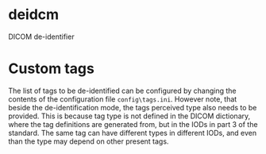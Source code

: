 # deidcm
DICOM de-identifier

# Custom tags

The list of tags to be de-identified can be configured by changing the contents of the configuration file `config\tags.ini`. However note, that beside the de-identification mode, the tags perceived type also needs to be provided. This is because tag type is not defined in the DICOM dictionary, where the tag definitions are generated from, but in the IODs in part 3 of the standard. The same tag can have different types in different IODs, and even than the type may depend on other present tags. 